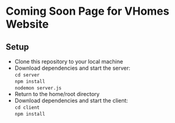 # Coming Soon Page for VHomes Website

## Setup
- Clone this repository to your local machine
- Download dependencies and start the server:  
 `cd server`  
 `npm install`  
 `nodemon server.js`   
- Return to the home/root directory
- Download dependencies and start the client:  
  `cd client`  
  `npm install`  
